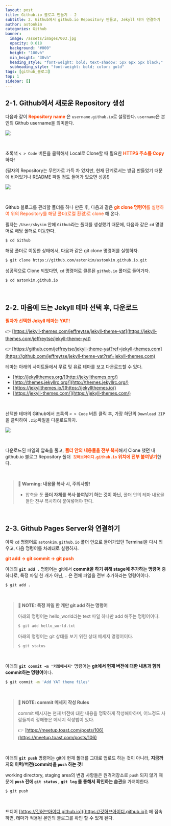```yaml
---
layout: post
title: Github.io 블로그 만들기 - 2
subtitle: 2. Github에서 github.io Repository 만들고, Jekyll 테마 연결하기
author: astonkim
categories: Github
banner:
  image: /assets/images/003.jpg
  opacity: 0.618
  background: "#000"
  height: "100vh"
  min_height: "38vh"
  heading_style: "font-weight: bold; text-shadow: 5px 6px 5px black;"
  subheading_style: "font-weight: bold; color: gold"
tags: [github_블로그]
top: 1
sidebar: []
---
```


## 2-1. Github에서 새로운 Repository 생성

다음과 같이 <span style="color:orangered"> **Repository name** </span>은 `username.github.io`로 설정한다. `username`은 본인의 Github username을 의미한다.

![](https://i.imgur.com/VeIFHz8.png)

<br/>

초록색 `< > Code` 버튼을 클릭해서 Local로 Clone할 때 필요한 <span style="color:orangered"> **HTTPS 주소를 Copy** </span>하자!

(필자의 Repository는 무언가로 가득 차 있지만, 현재 단계로서는 방금 만들었기 때문에 비어있거나 README 파일 정도 들어가 있으면 성공!)

![](https://i.imgur.com/utRN2DZ.png)

<br/>

Github 블로그를 관리할 폴더를 하나 만든 후, 다음과 같은 <span style="color:orangered"> **git clone 명령어**를 실행하여 위의 Repository를 해당 폴더(로컬 환경)로 clone </span>해 온다.

필자는 `/User/skykim` 안에 `Github`라는 폴더를 생성했기 때문에, 다음과 같은 `cd` 명령어로 해당 폴더로 이동한다.

```sh
$ cd Github
```

해당 폴더로 이동한 상태에서, 다음과 같은 git clone 명령어를 실행하자.

```sh
$ git clone https://github.com/astonkim/astonkim.github.io.git
```

성공적으로 Clone 되었다면, `cd` 명령어로 클론된 `github.io` 폴더로 들어가자.

```sh
$ cd astonkim.github.io
```

<br/>

## 2-2. 마음에 드는 Jekyll 테마 선택 후, 다운로드

<span style="color:orangered"> **필자가 선택한 Jekyll 테마는 YAT!** </span>

👉 [https://jekyll-themes.com/jeffreytse/jekyll-theme-yat](https://jekyll-themes.com/jeffreytse/jekyll-theme-yat)

👉 [https://github.com/jeffreytse/jekyll-theme-yat?ref=jekyll-themes.com](https://github.com/jeffreytse/jekyll-theme-yat?ref=jekyll-themes.com)

테마는 아래의 사이트들에서 무료 및 유료 테마를 보고 다운로드할 수 있다.
- [http://jekyllthemes.org/](http://jekyllthemes.org/)
- [http://themes.jekyllrc.org/](http://themes.jekyllrc.org/)
- [https://jekyllthemes.io/](https://jekyllthemes.io/)
- [https://jekyll-themes.com/](https://jekyll-themes.com/)

<br/>

선택한 테마의 Github에서 초록색 `< > Code` 버튼 클릭 후, 가장 하단의 `Download ZIP`을 클릭하여 `.zip`파일을 다운로드하자.

![](https://i.imgur.com/dY3E3TM.png)

<br/>

다운로드된 파일의 압축을 풀고, <span style="color:orangered"> **폴더 안의 내용물을 전부 복사**</span>해서 Clone 했던 내 github.io 블로그 Repository 폴더 <span style="color:orangered"> **`깃허브아이디.github.io` 위치에 전부 붙여넣기**</span>한다.

<br/>

> **🚨 Warning: 내용물 복사 시, 주의사항!**
>
> - 압축을 푼 **폴더 자체를 복사 붙여넣기 하는 것이 아닌,** 폴더 안의 테마 내용물들만 전부 복사하여 붙여넣어야 한다.

<br/>

## 2-3. Github Pages Server와 연결하기

아까 `cd` 명령어로 `astonkim.github.io` 폴더 안으로 들어가있던 Terminal을 다시 띄우고, 다음 명령어를 차례대로 실행하자. 

<span style="color:orangered"> **git add -> git commit -> git push**</span>

아래의 **`git add .`** 명령어는 git에서 **commit을 하기 위해 stage에 추가하는 명령어** 중 하나로, 특정 파일 한 개가 아닌, `.` 은 전체 파일을 전부 추가하라는 명령어이다.

```sh
$ git add .
```

<br/>

> **📙 NOTE: 특정 파일 한 개만 git add 하는 명령어**
>
> 아래의 명령어는 hello_world라는 text 파일 하나만 add 해주는 명령어이다.
> ```sh
> $ git add hello_world.txt
> ```
> 아래의 명령어는 git 상태를 보기 위한 상태 메세지 명령어이다.
> ```sh
> $ git status
> ```

</br>

아래의 **`git commit -m '커밋메시지'`** 명령어는 **git에서 현재 버전에 대한 내용과 함께 commit하는 명령어**이다. 

```sh
$ git commit -m 'Add YAT theme files'
```
<br/>

> **📙 NOTE: commit 메세지 작성 Rules**
> 
> commit 메시지는 현재 버전에 대한 내용을 명확하게 작성해야하며, 어느정도 사람들끼리 정해놓은 메세지 작성법이 있다.
> 
> 👉 [https://meetup.toast.com/posts/106](https://meetup.toast.com/posts/106)


<br/>

아래의 **`git push`** 명령어는 git에 현재 폴더를 그대로 업로드 하는 것이 아니라, **지금까지의 이력/버전(commit)을 `push` 하는 것!**

working directory, staging area의 변경 사항들은 원격저장소로 `push` 되지 않기 때문에 **`push` 전에 `git status` , `git log` 를 통해서 확인하는 습관**을 가져야한다.

```sh
$ git push
```

<br/>

드디어 [https://깃허브아이디.github.io]([https://깃허브아이디.github.io]) 에 접속하면, 테마가 적용된 본인의 블로그를 확인 할 수 있게 된다.
